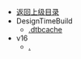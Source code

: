 - [返回上级目录](../_sidebar.md)
- DesignTimeBuild
    - [.dtbcache](DesignTimeBuild/.dtbcache.v2)
- v16
    - [.](v16/.suo)